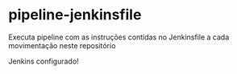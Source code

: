 # pipeline-jenkinsfile

Executa pipeline com as instruções contidas no Jenkinsfile a cada movimentação neste repositório

Jenkins configurado!
